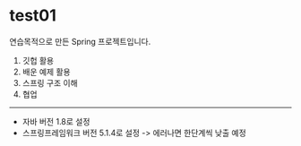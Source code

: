 # test01
연습목적으로 만든 Spring 프로젝트입니다. 
1. 깃헙 활용
2. 배운 예제 활용 
3. 스프링 구조 이해
4. 협업 
--------------------------------
- 자바 버전 1.8로 설정
- 스프링프레임워크 버전 5.1.4로 설정 -> 에러나면 한단계씩 낮출 예정
